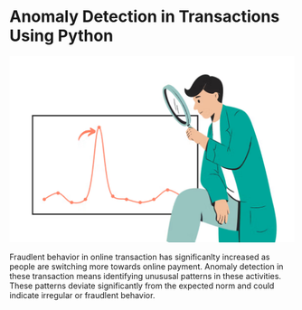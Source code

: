 # Anomaly Detection in Transactions Using Python

![alt text](images/image1.png)

Fraudlent behavior in online transaction has significanlty increased as people are switching more towards online payment. Anomaly detection in these transaction means identifying unususal patterns in these activities. These patterns deviate significantly from the expected norm and could indicate irregular or fraudlent behavior.

